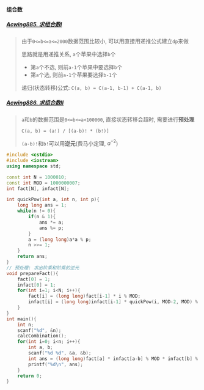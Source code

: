 #### 组合数

##### [Acwing885. 求组合数I](/acwing/Section%204/5_%E7%BB%84%E5%90%88%E6%95%B0I.cpp)
> 由于`0<=b<=a<=2000`数据范围比较小, 可以用直接用递推公式建立`dp`来做
> 
> 思路就是用递推关系, `a`个苹果中选择`b`个
> 
> - 第`a`个不选, 则前`a-1`个苹果中要选择`b`个
> - 第`a`个选, 则前`a-1`个苹果要选择`b-1`个
>
> 递归(状态转移)公式: `C(a, b) = C(a-1, b-1) + C(a-1, b)`

##### [Acwing886. 求组合数II](/acwing/Section%204/)
> `a`和`b`的数据范围是`0<=b<=a<100000`, 直接状态转移会超时, 需要进行**预处理**
> 
> `C(a, b) = (a!) / [(a-b)! * (b!)]`
> 
> `(a-b)!`和`b!`可以用**逆元**(费马小定理, $a^{-2}$)

```CPP
#include <cstdio>
#include <iostream>
using namespace std;

const int N = 1000010;
const int MOD = 1000000007;
int fact[N], infact[N];

int quickPow(int a, int n, int p){
    long long ans = 1;
    while(n != 0){
        if(n & 1){
            ans *= a;
            ans %= p;
        }
        a = (long long)a*a % p;
        n >>= 1;
    }
    return ans;
}
// 预处理: 求出阶乘和阶乘的逆元
void prepareFact(){
    fact[0] = 1;
    infact[0] = 1;
    for(int i=1; i<N; i++){
        fact[i] = (long long)fact[i-1] * i % MOD;
        infact[i] = (long long)infact[i-1] * quickPow(i, MOD-2, MOD) % MOD;
    }
}
int main(){
    int n;
    scanf("%d", &n);
    calcCombination();
    for(int i=0; i<n; i++){
        int a, b;
        scanf("%d %d", &a, &b);
        int ans = (long long)fact[a] * infact[a-b] % MOD * infact[b] % MOD;
        printf("%d\n", ans);
    }
    return 0;
}
```